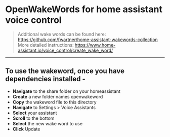 # OpenWakeWords for home assistant voice control  

>Additional wake words can be found here: https://github.com/fwartner/home-assistant-wakewords-collection
>More detailed instructions: https://www.home-assistant.io/voice_control/create_wake_word/  

--- 

## To use the wakeword, once you have dependencies installed -  
  - **Navigate** to the share folder on your homeassistant  
  - **Create** a new folder names openwakeword  
  - **Copy** the wakeword file to this directory  
  - **Navigate** to Settings > Voice Assistants
  - **Select** your assistant
  - **Scroll** to the bottom
  - **Select** the new wake word to use
  - **Click** Update  

